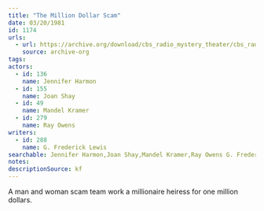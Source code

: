```yaml
---
title: "The Million Dollar Scam"
date: 03/20/1981
id: 1174
urls: 
  - url: https://archive.org/download/cbs_radio_mystery_theater/cbs_radio_mystery_theater-1151-1200.zip/cbs_radio_mystery_theater-1151-1200%2Fcbsrmt_1174_the_million_dollar_scam.mp3
    source: archive-org
tags: 
actors:  
  - id: 136
    name: Jennifer Harmon  
  - id: 155
    name: Joan Shay  
  - id: 49
    name: Mandel Kramer  
  - id: 279
    name: Ray Owens
writers:  
  - id: 288
    name: G. Frederick Lewis
searchable: Jennifer Harmon,Joan Shay,Mandel Kramer,Ray Owens G. Frederick Lewis
notes: 
descriptionSource: kf
---
```

A man and woman scam team work a millionaire heiress for one million dollars.